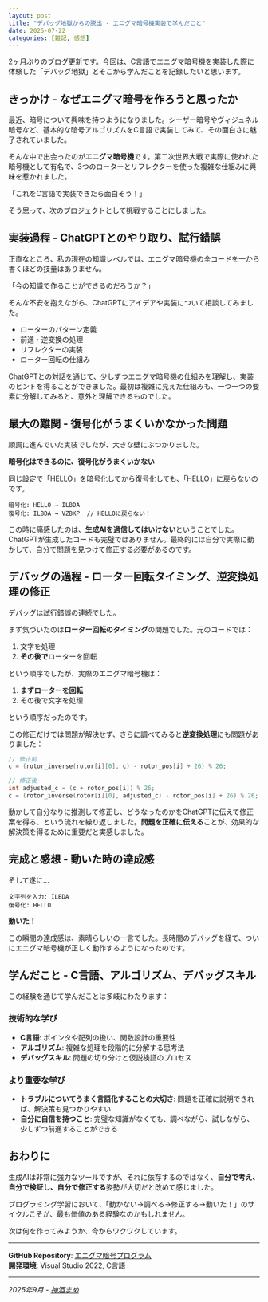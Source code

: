 ```yaml
---
layout: post
title: "デバッグ地獄からの脱出 - エニグマ暗号機実装で学んだこと"
date: 2025-07-22
categories: [雑記, 感想]
---  
```



2ヶ月ぶりのブログ更新です。今回は、C言語でエニグマ暗号機を実装した際に体験した「デバッグ地獄」とそこから学んだことを記録したいと思います。

## きっかけ - なぜエニグマ暗号を作ろうと思ったか

最近、暗号について興味を持つようになりました。シーザー暗号やヴィジュネル暗号など、基本的な暗号アルゴリズムをC言語で実装してみて、その面白さに魅了されていました。

そんな中で出会ったのが**エニグマ暗号機**です。第二次世界大戦で実際に使われた暗号機として有名で、3つのローターとリフレクターを使った複雑な仕組みに興味を惹かれました。

「これをC言語で実装できたら面白そう！」

そう思って、次のプロジェクトとして挑戦することにしました。

## 実装過程 - ChatGPTとのやり取り、試行錯誤

正直なところ、私の現在の知識レベルでは、エニグマ暗号機の全コードを一から書くほどの技量はありません。

「今の知識で作ることができるのだろうか？」

そんな不安を抱えながら、ChatGPTにアイデアや実装について相談してみました。

- ローターのパターン定義
- 前進・逆変換の処理
- リフレクターの実装
- ローター回転の仕組み

ChatGPTとの対話を通じて、少しずつエニグマ暗号機の仕組みを理解し、実装のヒントを得ることができました。最初は複雑に見えた仕組みも、一つ一つの要素に分解してみると、意外と理解できるものでした。

## 最大の難関 - 復号化がうまくいかなかった問題

順調に進んでいた実装でしたが、大きな壁にぶつかりました。

**暗号化はできるのに、復号化がうまくいかない**

同じ設定で「HELLO」を暗号化してから復号化しても、「HELLO」に戻らないのです。

```
暗号化: HELLO → ILBDA
復号化: ILBDA → VZBKP  // HELLOに戻らない！
```

この時に痛感したのは、**生成AIを過信してはいけない**ということでした。ChatGPTが生成したコードも完璧ではありません。最終的には自分で実際に動かして、自分で問題を見つけて修正する必要があるのです。

## デバッグの過程 - ローター回転タイミング、逆変換処理の修正

デバッグは試行錯誤の連続でした。

まず気づいたのは**ローター回転のタイミング**の問題でした。元のコードでは：

1. 文字を処理
2. **その後で**ローターを回転

という順序でしたが、実際のエニグマ暗号機は：

1. **まずローターを回転** 
2. その後で文字を処理

という順序だったのです。

この修正だけでは問題が解決せず、さらに調べてみると**逆変換処理**にも問題がありました：

```c
// 修正前
c = (rotor_inverse(rotor[i][0], c) - rotor_pos[i] + 26) % 26;

// 修正後  
int adjusted_c = (c + rotor_pos[i]) % 26;
c = (rotor_inverse(rotor[i][0], adjusted_c) - rotor_pos[i] + 26) % 26;
```

動かして自分なりに推測して修正し、どうなったのかをChatGPTに伝えて修正案を得る、という流れを繰り返しました。**問題を正確に伝える**ことが、効果的な解決策を得るために重要だと実感しました。

## 完成と感想 - 動いた時の達成感

そして遂に...

```
文字列を入力: ILBDA
復号化: HELLO
```

**動いた！**

この瞬間の達成感は、素晴らしいの一言でした。長時間のデバッグを経て、ついにエニグマ暗号機が正しく動作するようになったのです。

## 学んだこと - C言語、アルゴリズム、デバッグスキル

この経験を通じて学んだことは多岐にわたります：

### 技術的な学び
- **C言語**: ポインタや配列の扱い、関数設計の重要性
- **アルゴリズム**: 複雑な処理を段階的に分解する思考法
- **デバッグスキル**: 問題の切り分けと仮説検証のプロセス

### より重要な学び
- **トラブルについてうまく言語化することの大切さ**: 問題を正確に説明できれば、解決策も見つかりやすい
- **自分に自信を持つこと**: 完璧な知識がなくても、調べながら、試しながら、少しずつ前進することができる

## おわりに

生成AIは非常に強力なツールですが、それに依存するのではなく、**自分で考え、自分で検証し、自分で修正する**姿勢が大切だと改めて感じました。

プログラミング学習において、「動かない→調べる→修正する→動いた！」のサイクルこそが、最も価値のある経験なのかもしれません。

次は何を作ってみようか、今からワクワクしています。

---

**GitHub Repository**: [エニグマ暗号プログラム](https://github.com/MikiMameme/Simple-Enigma-cipher-machine)  
**開発環境**: Visual Studio 2022, C言語

---
*2025年9月 - [神酒まめ](https://mikimameme.github.io/)*

